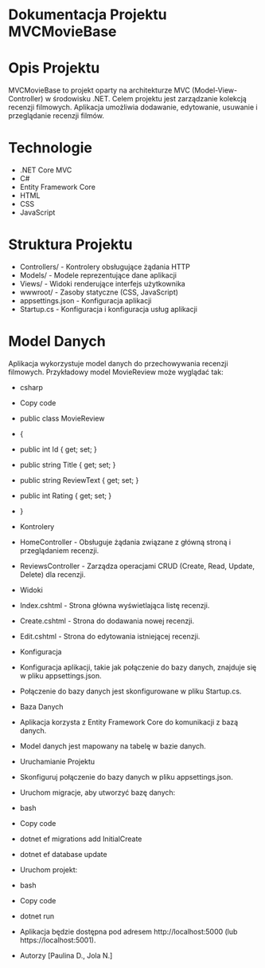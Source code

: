 # Dokumentacja Projektu MVCMovieBase<br>
# Opis Projektu<br>
  MVCMovieBase to projekt oparty na architekturze MVC (Model-View-Controller) w środowisku .NET. Celem projektu jest zarządzanie kolekcją recenzji filmowych. Aplikacja umożliwia dodawanie, edytowanie, usuwanie i przeglądanie recenzji filmów.

# Technologie<br>
+ .NET Core MVC<br>
+ C#<br>
+ Entity Framework Core<br>
+ HTML<br>
+ CSS<br>
+ JavaScript<br>

# Struktura Projektu<br>
+ Controllers/ - Kontrolery obsługujące żądania HTTP<br>
+ Models/ - Modele reprezentujące dane aplikacji<br>
+ Views/ - Widoki renderujące interfejs użytkownika<br>
+ wwwroot/ - Zasoby statyczne (CSS, JavaScript)<br>
+ appsettings.json - Konfiguracja aplikacji<br>
+ Startup.cs - Konfiguracja i konfiguracja usług aplikacji<br>

# Model Danych<br>
 Aplikacja wykorzystuje model danych do przechowywania recenzji filmowych. Przykładowy model MovieReview może wyglądać tak:<br>

+ csharp<br>
+ Copy code<br>
+ public class MovieReview<br>
+ {<br>
+   public int Id { get; set; }<br>
+   public string Title { get; set; }<br>
+   public string ReviewText { get; set; }<br>
+   public int Rating { get; set; }<br>
+ }<br>
+ Kontrolery<br>
+ HomeController - Obsługuje żądania związane z główną stroną i przeglądaniem recenzji.<br>
+ ReviewsController - Zarządza operacjami CRUD (Create, Read, Update, Delete) dla recenzji.<br>
+ Widoki<br>
+ Index.cshtml - Strona główna wyświetlająca listę recenzji.<br>
+ Create.cshtml - Strona do dodawania nowej recenzji.<br>
+ Edit.cshtml - Strona do edytowania istniejącej recenzji.<br>
+ Konfiguracja<br>
+ Konfiguracja aplikacji, takie jak połączenie do bazy danych, znajduje się w pliku appsettings.json.<br>
+ Połączenie do bazy danych jest skonfigurowane w pliku Startup.cs.<br>
+ Baza Danych<br>
+ Aplikacja korzysta z Entity Framework Core do komunikacji z bazą danych.<br>
+ Model danych jest mapowany na tabelę w bazie danych.<br>
+ Uruchamianie Projektu<br>
+ Skonfiguruj połączenie do bazy danych w pliku appsettings.json.<br>

+ Uruchom migracje, aby utworzyć bazę danych:<br>

+ bash<br>
+ Copy code<br>
+ dotnet ef migrations add InitialCreate<br>
+ dotnet ef database update<br>
+ Uruchom projekt:<br>

+ bash<br>
+ Copy code<br>
+ dotnet run<br>
+ Aplikacja będzie dostępna pod adresem http://localhost:5000 (lub https://localhost:5001).<br>


+ Autorzy [Paulina D., Jola N.]
